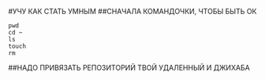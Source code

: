 #УЧУ КАК СТАТЬ УМНЫМ 
##СНАЧАЛА КОМАНДОЧКИ, ЧТОБЫ БЫТЬ ОК
```
pwd
cd ~
ls
touch 
rm
```
##НАДО ПРИВЯЗАТЬ РЕПОЗИТОРИЙ ТВОЙ УДАЛЕННЫЙ И ДЖИХАБА
